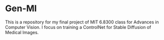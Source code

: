 # Gen-MI
This is a repository for my final project of MIT 6.8300 class for Advances in Computer Vision. I focus on training a ControlNet for Stable Diffusion of Medical Images.

